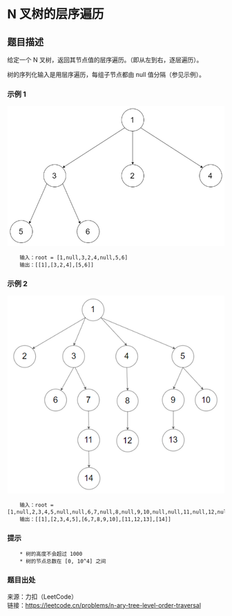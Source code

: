 # N 叉树的层序遍历

## 题目描述

给定一个 N 叉树，返回其节点值的层序遍历。（即从左到右，逐层遍历）。

树的序列化输入是用层序遍历，每组子节点都由 null 值分隔（参见示例）。

### 示例 1

![树](images/204-tree1.png "树")

```text
    输入：root = [1,null,3,2,4,null,5,6]
    输出：[[1],[3,2,4],[5,6]]
```

### 示例 2

![树](images/204-tree2.png "树")

```text
    输入：root = [1,null,2,3,4,5,null,null,6,7,null,8,null,9,10,null,null,11,null,12,null,13,null,null,14]
    输出：[[1],[2,3,4,5],[6,7,8,9,10],[11,12,13],[14]]
```

### 提示

```text
    * 树的高度不会超过 1000
    * 树的节点总数在 [0, 10^4] 之间
```

### 题目出处

来源：力扣（LeetCode）  
链接：<https://leetcode.cn/problems/n-ary-tree-level-order-traversal>
